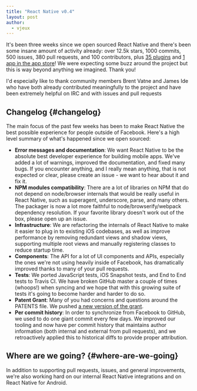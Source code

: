 ```yaml
---
title: "React Native v0.4"
layout: post
author:
  - vjeux
---
```


It's been three weeks since we open sourced React Native and there's been some insane amount of activity already: over 12.5k stars, 1000 commits, 500 issues, 380 pull requests, and 100 contributors, plus [35 plugins](http://react.parts/native-ios) and [1 app in the app store](http://herman.asia/building-a-flashcard-app-with-react-native)! We were expecting some buzz around the project but this is way beyond anything we imagined. Thank you!

I'd especially like to thank community members Brent Vatne and James Ide who have both already contributed meaningfully to the project and have been extremely helpful on IRC and with issues and pull requests

## Changelog {#changelog}

The main focus of the past few weeks has been to make React Native the best possible experience for people outside of Facebook. Here's a high level summary of what's happened since we open sourced:

* **Error messages and documentation**: We want React Native to be the absolute best developer experience for building mobile apps. We've added a lot of warnings, improved the documentation, and fixed many bugs. If you encounter anything, and I really mean anything, that is not expected or clear, please create an issue - we want to hear about it and fix it.
* **NPM modules compatibility**: There are a lot of libraries on NPM that do not depend on node/browser internals that would be really useful in React Native, such as superagent, underscore, parse, and many others.  The packager is now a lot more faithful to node/browserify/webpack dependency resolution. If your favorite library doesn't work out of the box, please open up an issue.
* **Infrastructure**: We are refactoring the internals of React Native to make it easier to plug in to existing iOS codebases, as well as improve performance by removing redundant views and shadow views, supporting multiple root views and manually registering classes to reduce startup time.
* **Components**: The API for a lot of UI components and APIs, especially the ones we're not using heavily inside of Facebook, has dramatically improved thanks to many of your pull requests.
* **Tests**: We ported JavaScript tests, iOS Snapshot tests, and End to End tests to Travis CI. We have broken GitHub master a couple of times (whoops!) when syncing and we hope that with this growing suite of tests it's going to become harder and harder to do so.
* **Patent Grant**: Many of you had concerns and questions around the PATENTS file. We pushed [a new version of the grant](https://code.facebook.com/posts/1639473982937255/updating-our-open-source-patent-grant/).
* **Per commit history**: In order to synchronize from Facebook to GitHub, we used to do one giant commit every few days. We improved our tooling and now have per commit history that maintains author information (both internal and external from pull requests), and we retroactively applied this to historical diffs to provide proper attribution.

## Where are we going? {#where-are-we-going}

In addition to supporting pull requests, issues, and general improvements, we're also working hard on our internal React Native integrations and on React Native for Android.
